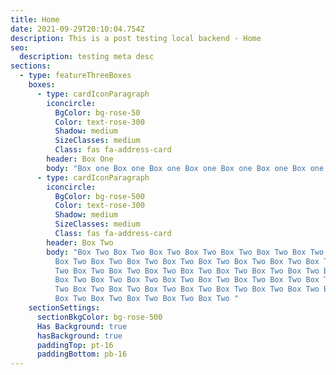 ```yaml
---
title: Home
date: 2021-09-29T20:10:04.754Z
description: This is a post testing local backend - Home
seo:
  description: testing meta desc
sections:
  - type: featureThreeBoxes
    boxes:
      - type: cardIconParagraph
        iconcircle:
          BgColor: bg-rose-50
          Color: text-rose-300
          Shadow: medium
          SizeClasses: medium
          Class: fas fa-address-card
        header: Box One
        body: "Box one Box one Box one Box one Box one Box one Box one Box one Box one "
      - type: cardIconParagraph
        iconcircle:
          BgColor: bg-rose-500
          Color: text-rose-300
          Shadow: medium
          SizeClasses: medium
          Class: fas fa-address-card
        header: Box Two
        body: "Box Two Box Two Box Two Box Two Box Two Box Two Box Two Box Two Box Two
          Box Two Box Two Box Two Box Two Box Two Box Two Box Two Box Two Box
          Two Box Two Box Two Box Two Box Two Box Two Box Two Box Two Box Two
          Box Two Box Two Box Two Box Two Box Two Box Two Box Two Box Two Box
          Two Box Two Box Two Box Two Box Two Box Two Box Two Box Two Box Two
          Box Two Box Two Box Two Box Two Box Two "
    sectionSettings:
      sectionBkgColor: bg-rose-500
      Has Background: true
      hasBackground: true
      paddingTop: pt-16
      paddingBottom: pb-16
---
```

